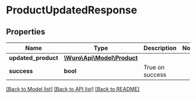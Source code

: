 # ProductUpdatedResponse

## Properties
Name | Type | Description | Notes
------------ | ------------- | ------------- | -------------
**updated_product** | [**\Wuro\Api\Model\Product**](Product.md) |  | 
**success** | **bool** | True on success | 

[[Back to Model list]](../../README.md#documentation-for-models) [[Back to API list]](../../README.md#documentation-for-api-endpoints) [[Back to README]](../../README.md)

